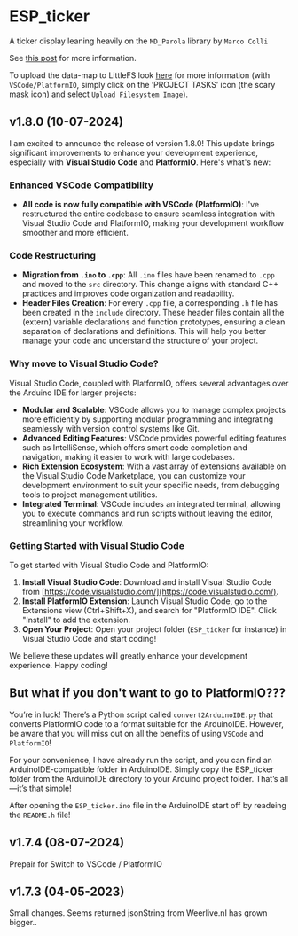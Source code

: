 # ESP_ticker
A ticker display leaning heavily on the `MD_Parola` library by `Marco Colli`

See <a href="https://willem.aandewiel.nl/index.php/2020/06/09/an-esp8266-ticker/" target="_blank">this post</a> for
more information.


To upload the data-map to LittleFS look <a href="https://arduino-esp8266.readthedocs.io/en/latest/filesystem.html#uploading-files-to-file-system" target="_blank">here</a> for more information (with `VSCode/PlatformIO`, simply click on the ‘PROJECT TASKS’ icon (the scary mask icon) and select `Upload Filesystem Image`).

## v1.8.0 (10-07-2024)

I am excited to announce the release of version 1.8.0! This update brings significant improvements to enhance your development experience, especially with **Visual Studio Code** and **PlatformIO**. Here's what's new:

### Enhanced VSCode Compatibility
- **All code is now fully compatible with VSCode (PlatformIO)**: I've restructured the entire codebase to ensure seamless integration with Visual Studio Code and PlatformIO, making your development workflow smoother and more efficient.

### Code Restructuring
- **Migration from `.ino` to `.cpp`**: All `.ino` files have been renamed to `.cpp` and moved to the `src` directory. This change aligns with standard C++ practices and improves code organization and readability.
- **Header Files Creation**: For every `.cpp` file, a corresponding `.h` file has been created in the `include` directory. These header files contain all the (extern) variable declarations and function prototypes, ensuring a clean separation of declarations and definitions. This will help you better manage your code and understand the structure of your project.

### Why move to Visual Studio Code?
Visual Studio Code, coupled with PlatformIO, offers several advantages over the Arduino IDE for larger projects:
- **Modular and Scalable**: VSCode allows you to manage complex projects more efficiently by supporting modular programming and integrating seamlessly with version control systems like Git.
- **Advanced Editing Features**: VSCode provides powerful editing features such as IntelliSense, which offers smart code completion and navigation, making it easier to work with large codebases.
- **Rich Extension Ecosystem**: With a vast array of extensions available on the Visual Studio Code Marketplace, you can customize your development environment to suit your specific needs, from debugging tools to project management utilities.
- **Integrated Terminal**: VSCode includes an integrated terminal, allowing you to execute commands and run scripts without leaving the editor, streamlining your workflow.

### Getting Started with Visual Studio Code
To get started with Visual Studio Code and PlatformIO:
1. **Install Visual Studio Code**: Download and install Visual Studio Code from [https://code.visualstudio.com/](https://code.visualstudio.com/).
2. **Install PlatformIO Extension**: Launch Visual Studio Code, go to the Extensions view (Ctrl+Shift+X), and search for "PlatformIO IDE". Click "Install" to add the extension.
3. **Open Your Project**: Open your project folder (`ESP_ticker` for instance) in Visual Studio Code and start coding!


We believe these updates will greatly enhance your development experience. Happy coding!

## But what if you don't want to go to PlatformIO???
You’re in luck! There’s a Python script called `convert2ArduinoIDE.py` that converts PlatformIO code to a format suitable for the ArduinoIDE. However, be aware that you will miss out on all the benefits of using `VSCode` and `PlatformIO`!

For your convenience, I have already run the script, and you can find an ArduinoIDE-compatible folder in ArduinoIDE. Simply copy the ESP_ticker folder from the ArduinoIDE directory to your Arduino project folder. That’s all—it’s that simple!

After opening the `ESP_ticker.ino` file in the ArduinoIDE start off by readeing the `README.h` file!


## v1.7.4 (08-07-2024)
Prepair for Switch to VSCode / PlatformIO

## v1.7.3 (04-05-2023)
Small changes. Seems returned jsonString from Weerlive.nl has grown bigger..

